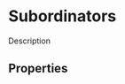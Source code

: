# Subordinators
<!-- +elementInfo -->
<!-- !subordinator -->
Description
<!-- !subordinator -->

## Properties
<!-- +propertySummary -->